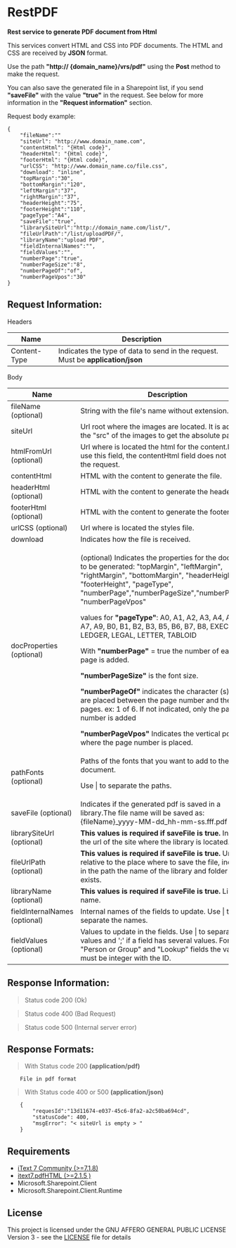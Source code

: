 # RestPDF

**Rest service to generate PDF document from Html**

This services convert HTML and CSS into PDF documents. The HTML and CSS are received by **JSON** format.

Use the path **"http:// {domain_name}/vrs/pdf"** using the **Post** method to make the request.

You can also save the generated file in a Sharepoint list, if you send **"saveFile"** with the value **"true"** in the request. See below for more information in the **"Request information"** section.

Request body example:
```
{
    "fileName":""
    "siteUrl": "http://www.domain_name.com",
    "contentHtml": "{Html code}",
    "headerHtml": "{Html code}",
    "footerHtml": "{Html code}",
    "urlCSS": "http://www.domain_name.co/file.css",
    "download": "inline",
    "topMargin":"30",
    "bottomMargin":"120",
    "leftMargin":"37",
    "rightMargin":"37",
    "headerHeight":"75",
    "footerHeight":"110",
    "pageType":"A4",
    "saveFile":"true",
    "librarySiteUrl":"http://domain_name.com/list/",
    "fileUrlPath":"/list/uploadPDF/",
    "libraryName":"upload PDF",
    "fieldInternalNames":"",
    "fieldValues":"",
    "numberPage":"true",
    "numberPageSize":"8",
    "numberPageOf":"of",
    "numberPageVpos":"30"
}
```
## Request Information:
Headers

| Name  |  Description |
|-------|--------------|
|  Content-Type |  Indicates the type of data to send in the request. Must be **application/json** |


Body		

| Name  |  Description |
|-------|--------------|
|fileName (optional)|String with the file's name without extension.|
|siteUrl|Url root where the images are located. It is added to the "src" of the images to get the absolute path.|
|htmlFromUrl (optional)|Url where is located the html for the content.If you use this field, the contentHtml field does not use in the request.|
|contentHtml|HTML with the content to generate the file.|
|headerHtml (optional)|HTML with the content to generate the header.|
|footerHtml (optional)|HTML with the content to generate the footer.|
|urlCSS (optional)|Url where is located the styles file.|
|download|Indicates how the file is received.|
|docProperties (optional)|<p>(optional) Indicates the properties for the document to be generated: "topMargin", "leftMargin", "rightMargin", "bottomMargin", "headerHeight", "footerHeight", "pageType", "numberPage","numberPageSize","numberPageOf", "numberPageVpos"<p>values for **"pageType"**: A0, A1, A2, A3, A4, A5, A6, A7, A9, B0, B1, B2, B3, B5, B6, B7, B8, EXECUTIVE, LEDGER, LEGAL, LETTER, TABLOID</p><p>With **"numberPage"** = true the number of each page is added.</p><p>**"numberPageSize"** is the font size.</p><p>**"numberPageOf"** indicates the character (s) that are placed between the page number and the total pages. ex: 1 of 6. If not indicated, only the page number is added</p><p>**"numberPageVpos"** Indicates the vertical position where the page number is placed.</p>|
|pathFonts (optional)|Paths of the fonts that you want to add to the document.<p>Use &#124; to separate the paths.</p>|
|saveFile (optional)|Indicates if the generated pdf is saved in a library.The file name will be saved as:{fileName}_yyyy-MM-dd_hh-mm-ss.fff.pdf|
|librarySiteUrl (optional)|**This values is required if saveFile is true.** Indicates the url of the site where the library is located.|
|fileUrlPath (optional)|**This values is required if saveFile is true.** Url relative to the place where to save the file, including in the path the name of the library and folder if it exists.|
|libraryName (optional)|**This values is required if saveFile is true.** Library name.|
|fieldInternalNames (optional)|Internal names of the fields to update. Use &#124; to separate the names.|
|fieldValues (optional)|Values to update in the fields. Use &#124; to separate the values and ';' if a field has several values. For "Person or Group" and "Lookup" fields the values must be integer with the ID.|


## Response Information:

>Status code 200 (Ok)

>Status code 400 (Bad Request)

>Status code 500 (Internal server error)

## Response Formats:

> With Status code 200 **(application/pdf)**
```
    File in pdf format
```

> With Status code 400 or 500 **(application/json)**
```
    {
        "requesId":"13d11674-e037-45c6-8fa2-a2c50ba694cd",
        "statusCode": 400,
        "msgError": "< siteUrl is empty > "
    }
```


## Requirements
* [iText 7 Community (>=7.1.8)](https://www.nuget.org/packages/itext7/)
* [itext7.pdfHTML (>=2.1.5 )](https://www.nuget.org/packages/itext7.pdfhtml/)
* Microsoft.Sharepoint.Client
* Microsoft.Sharepoint.Client.Runtime

## License
This project is licensed under the GNU AFFERO GENERAL PUBLIC LICENSE Version 3 - see the [LICENSE](LICENSE) file for details